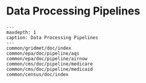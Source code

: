 # Data Processing Pipelines

```{toctree}
---
maxdepth: 1
caption: Data Processing Pipelines
---
common/gridmet/doc/index
common/epa/doc/pipeline/aqs
common/epa/doc/pipeline/airnow
common/cms/doc/pipeline/medicare
common/cms/doc/pipeline/medicaid
common/census/doc/index
```